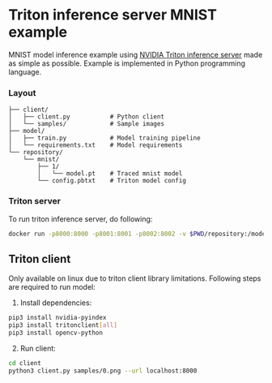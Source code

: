 # Triton inference server MNIST example

MNIST model inference example using
[NVIDIA Triton inference server](https://developer.nvidia.com/nvidia-triton-inference-server)
made as simple as possible. Example is implemented in Python programming language.

### Layout

```
├── client/
│   ├── client.py           # Python client
│   └── samples/            # Sample images
├── model/
│   ├── train.py            # Model training pipeline
│   └── requirements.txt    # Model requirements
└── repository/
    └── mnist/
        ├── 1/
        │   └── model.pt    # Traced mnist model
        └── config.pbtxt    # Triton model config
```

### Triton server

To run triton inference server, do following:

```bash
docker run -p8000:8000 -p8001:8001 -p8002:8002 -v $PWD/repository:/models nvcr.io/nvidia/tritonserver:21.07-py3 tritonserver --model-repository=/models
```

## Triton client

Only available on linux due to triton client library limitations.
Following steps are required to run model:

1. Install dependencies:
```bash
pip3 install nvidia-pyindex
pip3 install tritonclient[all]
pip3 install opencv-python
```

2. Run client:
```bash
cd client
python3 client.py samples/0.png --url localhost:8000
```

